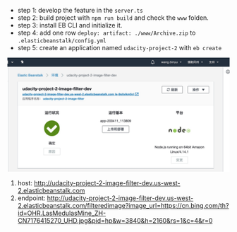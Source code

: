 - step 1: develop the feature in the `server.ts`
- step 2: build project with `npm run build` and check the `www` folden.
- step 3: install EB CLI and initialize it.
- step 4: add one row `deploy: artifact: ./www/Archive.zip` to `.elasticbeanstalk/config.yml`
- step 5: create an application named `udacity-project-2` with `eb create`

![](./1.png)


1. host: <http://udacity-project-2-image-filter-dev.us-west-2.elasticbeanstalk.com>
2. endpoint: <http://udacity-project-2-image-filter-dev.us-west-2.elasticbeanstalk.com/filteredimage?image_url=https://cn.bing.com/th?id=OHR.LasMedulasMine_ZH-CN7176415270_UHD.jpg&pid=hp&w=3840&h=2160&rs=1&c=4&r=0>